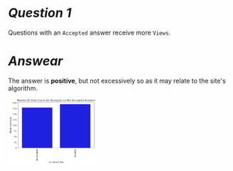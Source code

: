# *Question  1*

Questions with an `Accepted` answer receive more `Views`.

# *Answear*

The answer is ****positive****, but not excessively so as it may relate to the site's algorithm.

<img src="https://github.com/Hadikamali/SOF-output-file-analysis-part-B/blob/main/Answer-Q1/Result%20question%201.png" width="200" height="150">
